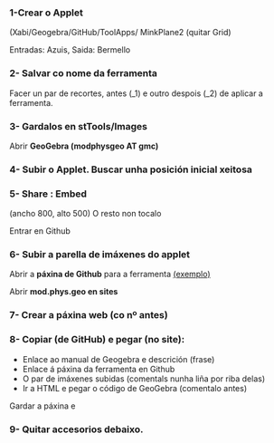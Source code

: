 ### 1-Crear o Applet

(Xabi/Geogebra/GitHub/ToolApps/  MinkPlane2  (quitar Grid)

Entradas: Azuis,  Saida: Bermello

### 2- Salvar co nome da ferramenta 

Facer un par de recortes, antes (_1) e outro despois (_2) de aplicar a ferramenta. 

### 3- Gardalos en stTools/Images

Abrir <b>GeoGebra (modphysgeo AT gmc)</b>

### 4- Subir o Applet. Buscar unha posición inicial xeitosa

### 5- Share : Embed  

(ancho 800, alto 500) O resto non tocalo

Entrar en Github

### 6- Subir a parella de imáxenes do applet 

Abrir a <b>páxina de Github</b> para a ferramenta
[(exemplo)](https://sites.google.com/site/modernphysicsgeometry/geogebra_2d_sttools/4--perpendicular-line)

Abrir <b>mod.phys.geo en sites</b>  

### 7- Crear a páxina web (co nº antes) 

### 8- Copiar (de GitHub) e pegar (no site):
* Enlace ao manual de Geogebra e descrición (frase)
* Enlace á páxina da ferramenta en Github
* O par de imáxenes subidas (comentals nunha liña por riba delas)
* Ir a HTML e pegar o código de GeoGebra (comentalo antes)

Gardar a páxina e 

### 9- Quitar accesorios debaixo.



